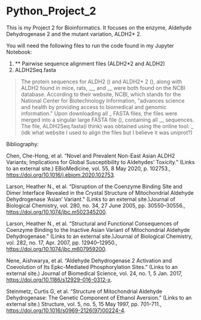 # Python_Project_2
This is my Project 2 for Bioinformatics. It focuses on the enzyme, Aldehyde Dehydrogenase 2 and the mutant variation, ALDH2* 2. 

You will need the following files to run the code found in my Jupyter Notebook:
1) ** Pairwise sequence alignment files (ALDH2*2 and ALDH2)
2) ALDH2Seq.fasta

> The protein sequences for ALDH2 () and ALDH2* 2 (), along with ALDH2 found in mice, rats, __, and __  were both found on the NCBI database. According to their website, NCBI, which stands for the National Center for Biotechnology Information, "advances science and health by providing access to biomedical and genomic information." 
Upon downloading all _ FASTA files, the files were merged into a singular large FASTA file (), containing all __ sequences. The file, ALDH2Seq.fasta(i think) was obtained using the online tool: _ (idk what website I used to align the files but I believe it was uniprot?)

Bibliography:

Chen, Che-Hong, et al. “Novel and Prevalent Non-East Asian ALDH2 Variants; Implications for Global Susceptibility to Aldehydes’ Toxicity.” (Links to an external site.) EBioMedicine, vol. 55, 8 May 2020, p. 102753., https://doi.org/10.1016/j.ebiom.2020.102753. 

Larson, Heather N., et al. “Disruption of the Coenzyme Binding Site and Dimer Interface Revealed in the Crystal Structure of Mitochondrial Aldehyde Dehydrogenase ‘Asian’ Variant.”  (Links to an external site.)Journal of Biological Chemistry, vol. 280, no. 34, 27 June 2005, pp. 30550–30556., https://doi.org/10.1074/jbc.m502345200. 

Larson, Heather N., et al. “Structural and Functional Consequences of Coenzyme Binding to the Inactive Asian Variant of Mitochondrial Aldehyde Dehydrogenase.”  (Links to an external site.)Journal of Biological Chemistry, vol. 282, no. 17, Apr. 2007, pp. 12940–12950., https://doi.org/10.1074/jbc.m607959200. 

Nene, Aishwarya, et al. “Aldehyde Dehydrogenase 2 Activation and Coevolution of Its Εpkc-Mediated Phosphorylation Sites.” (Links to an external site.) Journal of Biomedical Science, vol. 24, no. 1, 5 Jan. 2017, https://doi.org/10.1186/s12929-016-0312-x. 

Steinmetz, Curtis G, et al. “Structure of Mitochondrial Aldehyde Dehydrogenase: The Genetic Component of Ethanol Aversion.” (Links to an external site.) Structure, vol. 5, no. 5, 15 May 1997, pp. 701–711., https://doi.org/10.1016/s0969-2126(97)00224-4.  
